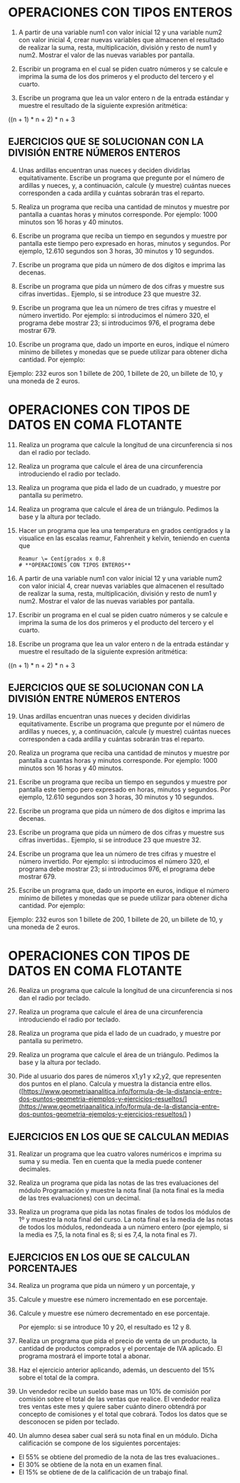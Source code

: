 # **OPERACIONES CON TIPOS ENTEROS**

1. A partir de una variable num1 con valor inicial 12 y una variable num2 con valor inicial 4, crear nuevas variables que almacenen el resultado de realizar la suma, resta, multiplicación, división y resto de num1 y num2. Mostrar el valor de las nuevas variables por pantalla.

2. Escribir un programa en el cual se piden cuatro números y se calcule e imprima la suma de los dos primeros y el producto del tercero y el cuarto.

3. Escribe un programa que lea un valor entero n de la entrada estándar y muestre el resultado de la siguiente expresión aritmética:

((n + 1) \* n + 2) \* n + 3

## **EJERCICIOS QUE SE SOLUCIONAN CON LA DIVISIÓN ENTRE NÚMEROS ENTEROS**

4. Unas ardillas encuentran unas nueces y deciden dividirlas equitativamente. Escribe un programa que pregunte por el número de ardillas y nueces, y, a continuación, calcule (y muestre) cuántas nueces corresponden a cada ardilla y cuántas sobrarán tras el reparto.

5. Realiza un programa que reciba una cantidad de minutos y muestre por pantalla a cuantas horas y minutos corresponde. Por ejemplo: 1000 minutos son 16 horas y 40 minutos.

6. Escribe un programa que reciba un tiempo en segundos y muestre por pantalla este tiempo pero expresado en horas, minutos y segundos. Por ejemplo, 12.610 segundos son 3 horas, 30 minutos y 10 segundos.

7. Escribe un programa que pida un número de dos dígitos e imprima las decenas.

8. Escribe un programa que pida un número de dos cifras y muestre sus cifras invertidas.. Ejemplo, si se introduce 23 que muestre 32\.

9. Escribe un programa que lea un número de tres cifras y muestre el número invertido. Por ejemplo: si introducimos el número 320, el programa debe mostrar 23; si introducimos 976, el programa debe mostrar 679\.

10. Escribe un programa que, dado un importe en euros, indique el número mínimo de billetes y monedas que se puede utilizar para obtener dicha cantidad. Por ejemplo:

Ejemplo: 232 euros son 1 billete de 200, 1 billete de 20, un billete de 10, y una moneda de  2 euros.

# **OPERACIONES CON TIPOS DE DATOS EN COMA FLOTANTE**

11. Realiza un programa que calcule la longitud de una circunferencia si nos dan el radio por teclado.

12. Realiza un programa que calcule el área de una circunferencia introduciendo el radio por teclado.

13. Realiza un programa que pida el lado de un cuadrado, y muestre por pantalla su perímetro.

14. Realiza un programa que calcule el área de un triángulo. Pedimos la base y la altura por teclado.

15. Hacer un programa que lea una temperatura en grados centígrados y la visualice en las escalas reamur, Fahrenheit y kelvin, teniendo en cuenta que

    	Reamur \= Centígrados x 0.8  
        # **OPERACIONES CON TIPOS ENTEROS**

16. A partir de una variable num1 con valor inicial 12 y una variable num2 con valor inicial 4, crear nuevas variables que almacenen el resultado de realizar la suma, resta, multiplicación, división y resto de num1 y num2. Mostrar el valor de las nuevas variables por pantalla.

17. Escribir un programa en el cual se piden cuatro números y se calcule e imprima la suma de los dos primeros y el producto del tercero y el cuarto.

18. Escribe un programa que lea un valor entero n de la entrada estándar y muestre el resultado de la siguiente expresión aritmética:

((n + 1) \* n + 2) \* n + 3

## **EJERCICIOS QUE SE SOLUCIONAN CON LA DIVISIÓN ENTRE NÚMEROS ENTEROS**

19. Unas ardillas encuentran unas nueces y deciden dividirlas equitativamente. Escribe un programa que pregunte por el número de ardillas y nueces, y, a continuación, calcule (y muestre) cuántas nueces corresponden a cada ardilla y cuántas sobrarán tras el reparto.

20. Realiza un programa que reciba una cantidad de minutos y muestre por pantalla a cuantas horas y minutos corresponde. Por ejemplo: 1000 minutos son 16 horas y 40 minutos.

21. Escribe un programa que reciba un tiempo en segundos y muestre por pantalla este tiempo pero expresado en horas, minutos y segundos. Por ejemplo, 12.610 segundos son 3 horas, 30 minutos y 10 segundos.

22. Escribe un programa que pida un número de dos dígitos e imprima las decenas.

23. Escribe un programa que pida un número de dos cifras y muestre sus cifras invertidas.. Ejemplo, si se introduce 23 que muestre 32\.

24. Escribe un programa que lea un número de tres cifras y muestre el número invertido. Por ejemplo: si introducimos el número 320, el programa debe mostrar 23; si introducimos 976, el programa debe mostrar 679\.

25. Escribe un programa que, dado un importe en euros, indique el número mínimo de billetes y monedas que se puede utilizar para obtener dicha cantidad. Por ejemplo:

Ejemplo: 232 euros son 1 billete de 200, 1 billete de 20, un billete de 10, y una moneda de  2 euros.

# **OPERACIONES CON TIPOS DE DATOS EN COMA FLOTANTE**

26. Realiza un programa que calcule la longitud de una circunferencia si nos dan el radio por teclado.

27. Realiza un programa que calcule el área de una circunferencia introduciendo el radio por teclado.

28. Realiza un programa que pida el lado de un cuadrado, y muestre por pantalla su perímetro.

29. Realiza un programa que calcule el área de un triángulo. Pedimos la base y la altura por teclado.

30. Pide al usuario dos pares de números x1,y1 y x2,y2, que representen dos puntos en el plano. Calcula y muestra la distancia entre ellos. ([https://www.geometriaanalitica.info/formula-de-la-distancia-entre-dos-puntos-geometria-ejemplos-y-ejercicios-resueltos/](https://www.geometriaanalitica.info/formula-de-la-distancia-entre-dos-puntos-geometria-ejemplos-y-ejercicios-resueltos/) )

## **EJERCICIOS EN LOS QUE SE CALCULAN MEDIAS**

31. Realizar un programa que lea cuatro valores numéricos e imprima su suma y su media. Ten en cuenta que la media puede contener decimales.

32. Realiza un programa que pida las notas de las tres evaluaciones del módulo Programación y muestre la nota final (la nota final es la media de las tres evaluaciones) con un decimal.

33. Realiza un programa que pida las notas finales de todos los módulos de 1º y muestre la nota final del curso. La nota final es la media de las notas de todos los módulos, redondeada a un número entero (por ejemplo, si la media es 7,5, la nota final es 8; si es 7,4, la nota final es 7).

## **EJERCICIOS EN LOS QUE SE CALCULAN PORCENTAJES**

34. Realiza un programa que pida un número y un porcentaje, y

35. Calcule y muestre ese número incrementado en ese porcentaje.

36. Calcule y muestre ese número decrementado en ese porcentaje.

    Por ejemplo: si se introduce 10 y 20, el resultado es 12 y 8\.

37. Realiza un programa que pida el precio de venta de un producto, la cantidad de productos comprados y el porcentaje de IVA aplicado. El programa mostrará el importe total a abonar.

38. Haz el ejercicio anterior aplicando, además, un descuento del 15% sobre el total de la compra.

39. Un vendedor recibe un sueldo base mas un 10% de comisión por comisión sobre el total de las ventas que realice. El vendedor realiza tres ventas este mes y quiere saber cuánto dinero obtendrá por concepto de comisiones y el total que cobrará. Todos los datos que se desconocen se piden por teclado.

40. Un alumno desea saber cual será su nota final en un módulo. Dicha calificación se compone de los siguientes porcentajes:
- El 55% se obtiene del promedio de la nota de las tres evaluaciones..
- El 30% se obtiene de la nota en un examen final.
- El 15% se obtiene de de la calificación de un trabajo final.		
